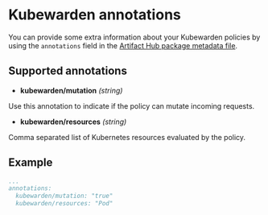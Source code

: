 # Kubewarden annotations

You can provide some extra information about your Kubewarden policies by using the `annotations` field in the [Artifact Hub package metadata file](https://github.com/khulnasoft/hub/blob/master/docs/metadata/artifacthub-pkg.yml).

## Supported annotations

- **kubewarden/mutation** *(string)*

Use this annotation to indicate if the policy can mutate incoming requests.

- **kubewarden/resources** *(string)*

Comma separated list of Kubernetes resources evaluated by the policy.

## Example

```yaml
...
annotations:
  kubewarden/mutation: "true"
  kubewarden/resources: "Pod"
```
